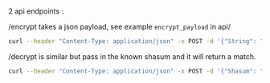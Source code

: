 # 
2 api endpoints :

/encrypt takes a json payload, see example `encrypt_payload` in api/

```bash
curl --header "Content-Type: application/json" -x POST -d '{"String": "$insertanyvalue"} http://api.mark-ferrari.com/encrypt
```

/decrypt is similar but pass in the known shasum and it will return a match.

```bash
curl --header "Content-Type: application/json" -x POST -d '{"Shasum": "$known_shasum"} http://api.mark-ferrari.com/decrypt
```